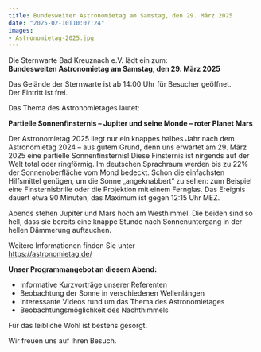 ```yaml
---
title: Bundesweiter Astronomietag am Samstag, den 29. März 2025
date: "2025-02-10T10:07:24"
images:
- Astronomietag-2025.jpg
---
```

Die Sternwarte Bad Kreuznach e.V. lädt ein zum:  
**Bundesweiten Astronomietag am Samstag, den 29. März 2025**

Das Gelände der Sternwarte ist ab 14:00 Uhr für Besucher geöffnet.  
Der Eintritt ist frei.


Das Thema des Astronomietages lautet: 

**Partielle Sonnenfinsternis – Jupiter und seine Monde – roter Planet Mars**

Der Astronomietag 2025 liegt nur ein knappes halbes Jahr nach dem Astronomietag 2024 – aus gutem Grund, denn uns erwartet am 29. März 2025 eine partielle Sonnenfinsternis! Diese Finsternis ist nirgends auf der Welt total oder ringförmig. Im deutschen Sprachraum werden bis zu 22% der Sonnenoberfläche vom Mond bedeckt. Schon die einfachsten Hilfsmittel genügen, um die Sonne „angeknabbert“ zu sehen: zum Beispiel eine Finsternisbrille oder die Projektion mit einem Fernglas. Das Ereignis dauert etwa 90 Minuten, das Maximum ist gegen 12:15 Uhr MEZ.

Abends stehen Jupiter und Mars hoch am Westhimmel. Die beiden sind so hell, dass sie bereits eine knappe Stunde nach Sonnenuntergang in der hellen Dämmerung auftauchen.

Weitere Informationen finden Sie unter  
https://astronomietag.de/

**Unser Programmangebot an diesem Abend:**

- Informative Kurzvorträge unserer Referenten
- Beobachtung der Sonne in verschiedenen Wellenlängen
- Interessante Videos rund um das Thema des Astronomietages
- Beobachtungsmöglichkeit des Nachthimmels


Für das leibliche Wohl ist bestens gesorgt.

Wir freuen uns auf Ihren Besuch.  
